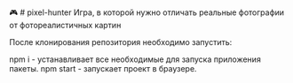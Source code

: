 :video_game: # pixel-hunter
Игра, в которой нужно отличать реальные фотографии от фотореалистичных картин

После клонирования репозитория необходимо запустить:

npm i - устанавливает все необходимые для запуска приложения пакеты.
npm start - запускает проект в браузере.
